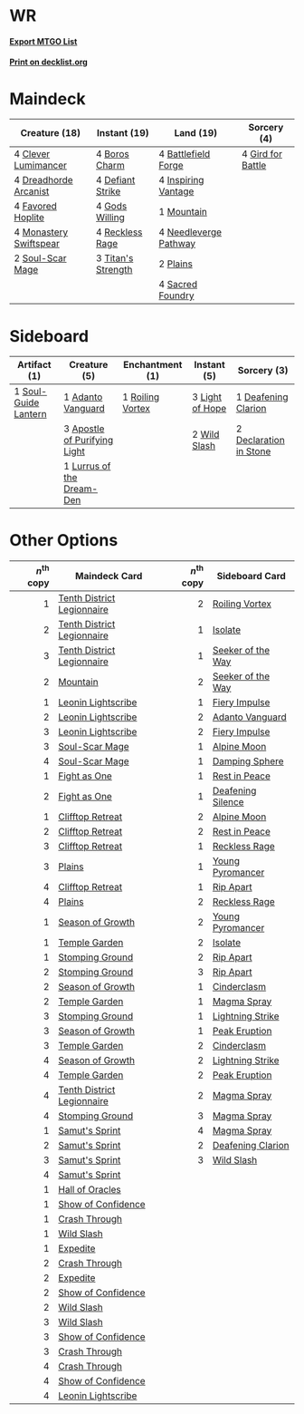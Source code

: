 # WR

#### [Export MTGO List](../collection/WR/WR.txt)
#### [Print on decklist.org](http://decklist.org/?deckmain=4%09Battlefield%20Forge%0A4%09Boros%20Charm%0A4%09Clever%20Lumimancer%0A4%09Defiant%20Strike%0A4%09Dreadhorde%20Arcanist%0A4%09Favored%20Hoplite%0A4%09Gird%20for%20Battle%0A4%09Gods%20Willing%0A4%09Inspiring%20Vantage%0A4%09Monastery%20Swiftspear%0A1%09Mountain%0A4%09Needleverge%20Pathway%0A2%09Plains%0A4%09Reckless%20Rage%0A4%09Sacred%20Foundry%0A2%09Soul-Scar%20Mage%0A3%09Titan's%20Strength&deckside=1%09Adanto%20Vanguard%0A3%09Apostle%20of%20Purifying%20Light%0A1%09Deafening%20Clarion%0A2%09Declaration%20in%20Stone%0A3%09Light%20of%20Hope%0A1%09Lurrus%20of%20the%20Dream-Den%0A1%09Roiling%20Vortex%0A1%09Soul-Guide%20Lantern%0A2%09Wild%20Slash)
# Maindeck

|                                          Creature (18)                                          |                                        Instant (19)                                         |                                           Land (19)                                            |                                        Sorcery (4)                                         |
|-------------------------------------------------------------------------------------------------|---------------------------------------------------------------------------------------------|------------------------------------------------------------------------------------------------|--------------------------------------------------------------------------------------------|
|4 [Clever Lumimancer](http://gatherer.wizards.com/Pages/Card/Details.aspx?multiverseid=513487)   |4 [Boros Charm](http://gatherer.wizards.com/Pages/Card/Details.aspx?multiverseid=442188)     |4 [Battlefield Forge](http://gatherer.wizards.com/Pages/Card/Details.aspx?multiverseid=129479)  |4 [Gird for Battle](http://gatherer.wizards.com/Pages/Card/Details.aspx?multiverseid=452762)|
|4 [Dreadhorde Arcanist](http://gatherer.wizards.com/Pages/Card/Details.aspx?multiverseid=461052) |4 [Defiant Strike](http://gatherer.wizards.com/Pages/Card/Details.aspx?multiverseid=386515)  |4 [Inspiring Vantage](http://gatherer.wizards.com/Pages/Card/Details.aspx?multiverseid=417819)  |                                                                                            |
|4 [Favored Hoplite](http://gatherer.wizards.com/Pages/Card/Details.aspx?multiverseid=373596)     |4 [Gods Willing](http://gatherer.wizards.com/Pages/Card/Details.aspx?multiverseid=442005)    |1 [Mountain](http://gatherer.wizards.com/Pages/Card/Details.aspx?multiverseid=439859)           |                                                                                            |
|4 [Monastery Swiftspear](http://gatherer.wizards.com/Pages/Card/Details.aspx?multiverseid=438706)|4 [Reckless Rage](http://gatherer.wizards.com/Pages/Card/Details.aspx?multiverseid=439767)   |4 [Needleverge Pathway](http://gatherer.wizards.com/Pages/Card/Details.aspx?multiverseid=491918)|                                                                                            |
|2 [Soul-Scar Mage](http://gatherer.wizards.com/Pages/Card/Details.aspx?multiverseid=426850)      |3 [Titan's Strength](http://gatherer.wizards.com/Pages/Card/Details.aspx?multiverseid=398680)|2 [Plains](http://gatherer.wizards.com/Pages/Card/Details.aspx?multiverseid=439856)             |                                                                                            |
|                                                                                                 |                                                                                             |4 [Sacred Foundry](http://gatherer.wizards.com/Pages/Card/Details.aspx?multiverseid=405106)     |                                                                                            |


# Sideboard

|                                         Artifact (1)                                          |                                             Creature (5)                                              |                                      Enchantment (1)                                      |                                       Instant (5)                                        |                                           Sorcery (3)                                           |
|-----------------------------------------------------------------------------------------------|-------------------------------------------------------------------------------------------------------|-------------------------------------------------------------------------------------------|------------------------------------------------------------------------------------------|-------------------------------------------------------------------------------------------------|
|1 [Soul-Guide Lantern](http://gatherer.wizards.com/Pages/Card/Details.aspx?multiverseid=476488)|1 [Adanto Vanguard](http://gatherer.wizards.com/Pages/Card/Details.aspx?multiverseid=435152)           |1 [Roiling Vortex](http://gatherer.wizards.com/Pages/Card/Details.aspx?multiverseid=491797)|3 [Light of Hope](http://gatherer.wizards.com/Pages/Card/Details.aspx?multiverseid=479540)|1 [Deafening Clarion](http://gatherer.wizards.com/Pages/Card/Details.aspx?multiverseid=452915)   |
|                                                                                               |3 [Apostle of Purifying Light](http://gatherer.wizards.com/Pages/Card/Details.aspx?multiverseid=466760)|                                                                                           |2 [Wild Slash](http://gatherer.wizards.com/Pages/Card/Details.aspx?multiverseid=391959)   |2 [Declaration in Stone](http://gatherer.wizards.com/Pages/Card/Details.aspx?multiverseid=409750)|
|                                                                                               |1 [Lurrus of the Dream-Den](http://gatherer.wizards.com/Pages/Card/Details.aspx?multiverseid=479746)   |                                                                                           |                                                                                          |                                                                                                 |


# Other Options

|*n*<sup>th</sup> copy|                                            Maindeck Card                                            |*n*<sup>th</sup> copy|                                       Sideboard Card                                       |
|--------------------:|-----------------------------------------------------------------------------------------------------|--------------------:|--------------------------------------------------------------------------------------------|
|                    1|[Tenth District Legionnaire](http://gatherer.wizards.com/Pages/Card/Details.aspx?multiverseid=461149)|                    2|[Roiling Vortex](http://gatherer.wizards.com/Pages/Card/Details.aspx?multiverseid=491797)   |
|                    2|[Tenth District Legionnaire](http://gatherer.wizards.com/Pages/Card/Details.aspx?multiverseid=461149)|                    1|[Isolate](http://gatherer.wizards.com/Pages/Card/Details.aspx?multiverseid=447153)          |
|                    3|[Tenth District Legionnaire](http://gatherer.wizards.com/Pages/Card/Details.aspx?multiverseid=461149)|                    1|[Seeker of the Way](http://gatherer.wizards.com/Pages/Card/Details.aspx?multiverseid=438595)|
|                    2|[Mountain](http://gatherer.wizards.com/Pages/Card/Details.aspx?multiverseid=439859)                  |                    2|[Seeker of the Way](http://gatherer.wizards.com/Pages/Card/Details.aspx?multiverseid=438595)|
|                    1|[Leonin Lightscribe](http://gatherer.wizards.com/Pages/Card/Details.aspx?multiverseid=513497)        |                    1|[Fiery Impulse](http://gatherer.wizards.com/Pages/Card/Details.aspx?multiverseid=398516)    |
|                    2|[Leonin Lightscribe](http://gatherer.wizards.com/Pages/Card/Details.aspx?multiverseid=513497)        |                    2|[Adanto Vanguard](http://gatherer.wizards.com/Pages/Card/Details.aspx?multiverseid=435152)  |
|                    3|[Leonin Lightscribe](http://gatherer.wizards.com/Pages/Card/Details.aspx?multiverseid=513497)        |                    2|[Fiery Impulse](http://gatherer.wizards.com/Pages/Card/Details.aspx?multiverseid=398516)    |
|                    3|[Soul-Scar Mage](http://gatherer.wizards.com/Pages/Card/Details.aspx?multiverseid=426850)            |                    1|[Alpine Moon](http://gatherer.wizards.com/Pages/Card/Details.aspx?multiverseid=447264)      |
|                    4|[Soul-Scar Mage](http://gatherer.wizards.com/Pages/Card/Details.aspx?multiverseid=426850)            |                    1|[Damping Sphere](http://gatherer.wizards.com/Pages/Card/Details.aspx?multiverseid=443101)   |
|                    1|[Fight as One](http://gatherer.wizards.com/Pages/Card/Details.aspx?multiverseid=479532)              |                    1|[Rest in Peace](http://gatherer.wizards.com/Pages/Card/Details.aspx?multiverseid=442021)    |
|                    2|[Fight as One](http://gatherer.wizards.com/Pages/Card/Details.aspx?multiverseid=479532)              |                    1|[Deafening Silence](http://gatherer.wizards.com/Pages/Card/Details.aspx?multiverseid=472972)|
|                    1|[Clifftop Retreat](http://gatherer.wizards.com/Pages/Card/Details.aspx?multiverseid=443127)          |                    2|[Alpine Moon](http://gatherer.wizards.com/Pages/Card/Details.aspx?multiverseid=447264)      |
|                    2|[Clifftop Retreat](http://gatherer.wizards.com/Pages/Card/Details.aspx?multiverseid=443127)          |                    2|[Rest in Peace](http://gatherer.wizards.com/Pages/Card/Details.aspx?multiverseid=442021)    |
|                    3|[Clifftop Retreat](http://gatherer.wizards.com/Pages/Card/Details.aspx?multiverseid=443127)          |                    1|[Reckless Rage](http://gatherer.wizards.com/Pages/Card/Details.aspx?multiverseid=439767)    |
|                    3|[Plains](http://gatherer.wizards.com/Pages/Card/Details.aspx?multiverseid=439856)                    |                    1|[Young Pyromancer](http://gatherer.wizards.com/Pages/Card/Details.aspx?multiverseid=426592) |
|                    4|[Clifftop Retreat](http://gatherer.wizards.com/Pages/Card/Details.aspx?multiverseid=443127)          |                    1|[Rip Apart](http://gatherer.wizards.com/Pages/Card/Details.aspx?multiverseid=513717)        |
|                    4|[Plains](http://gatherer.wizards.com/Pages/Card/Details.aspx?multiverseid=439856)                    |                    2|[Reckless Rage](http://gatherer.wizards.com/Pages/Card/Details.aspx?multiverseid=439767)    |
|                    1|[Season of Growth](http://gatherer.wizards.com/Pages/Card/Details.aspx?multiverseid=466945)          |                    2|[Young Pyromancer](http://gatherer.wizards.com/Pages/Card/Details.aspx?multiverseid=426592) |
|                    1|[Temple Garden](http://gatherer.wizards.com/Pages/Card/Details.aspx?multiverseid=405112)             |                    2|[Isolate](http://gatherer.wizards.com/Pages/Card/Details.aspx?multiverseid=447153)          |
|                    1|[Stomping Ground](http://gatherer.wizards.com/Pages/Card/Details.aspx?multiverseid=405110)           |                    2|[Rip Apart](http://gatherer.wizards.com/Pages/Card/Details.aspx?multiverseid=513717)        |
|                    2|[Stomping Ground](http://gatherer.wizards.com/Pages/Card/Details.aspx?multiverseid=405110)           |                    3|[Rip Apart](http://gatherer.wizards.com/Pages/Card/Details.aspx?multiverseid=513717)        |
|                    2|[Season of Growth](http://gatherer.wizards.com/Pages/Card/Details.aspx?multiverseid=466945)          |                    1|[Cinderclasm](http://gatherer.wizards.com/Pages/Card/Details.aspx?multiverseid=491776)      |
|                    2|[Temple Garden](http://gatherer.wizards.com/Pages/Card/Details.aspx?multiverseid=405112)             |                    1|[Magma Spray](http://gatherer.wizards.com/Pages/Card/Details.aspx?multiverseid=426843)      |
|                    3|[Stomping Ground](http://gatherer.wizards.com/Pages/Card/Details.aspx?multiverseid=405110)           |                    1|[Lightning Strike](http://gatherer.wizards.com/Pages/Card/Details.aspx?multiverseid=383299) |
|                    3|[Season of Growth](http://gatherer.wizards.com/Pages/Card/Details.aspx?multiverseid=466945)          |                    1|[Peak Eruption](http://gatherer.wizards.com/Pages/Card/Details.aspx?multiverseid=373507)    |
|                    3|[Temple Garden](http://gatherer.wizards.com/Pages/Card/Details.aspx?multiverseid=405112)             |                    2|[Cinderclasm](http://gatherer.wizards.com/Pages/Card/Details.aspx?multiverseid=491776)      |
|                    4|[Season of Growth](http://gatherer.wizards.com/Pages/Card/Details.aspx?multiverseid=466945)          |                    2|[Lightning Strike](http://gatherer.wizards.com/Pages/Card/Details.aspx?multiverseid=383299) |
|                    4|[Temple Garden](http://gatherer.wizards.com/Pages/Card/Details.aspx?multiverseid=405112)             |                    2|[Peak Eruption](http://gatherer.wizards.com/Pages/Card/Details.aspx?multiverseid=373507)    |
|                    4|[Tenth District Legionnaire](http://gatherer.wizards.com/Pages/Card/Details.aspx?multiverseid=461149)|                    2|[Magma Spray](http://gatherer.wizards.com/Pages/Card/Details.aspx?multiverseid=426843)      |
|                    4|[Stomping Ground](http://gatherer.wizards.com/Pages/Card/Details.aspx?multiverseid=405110)           |                    3|[Magma Spray](http://gatherer.wizards.com/Pages/Card/Details.aspx?multiverseid=426843)      |
|                    1|[Samut's Sprint](http://gatherer.wizards.com/Pages/Card/Details.aspx?multiverseid=461069)            |                    4|[Magma Spray](http://gatherer.wizards.com/Pages/Card/Details.aspx?multiverseid=426843)      |
|                    2|[Samut's Sprint](http://gatherer.wizards.com/Pages/Card/Details.aspx?multiverseid=461069)            |                    2|[Deafening Clarion](http://gatherer.wizards.com/Pages/Card/Details.aspx?multiverseid=452915)|
|                    3|[Samut's Sprint](http://gatherer.wizards.com/Pages/Card/Details.aspx?multiverseid=461069)            |                    3|[Wild Slash](http://gatherer.wizards.com/Pages/Card/Details.aspx?multiverseid=391959)       |
|                    4|[Samut's Sprint](http://gatherer.wizards.com/Pages/Card/Details.aspx?multiverseid=461069)            |                     |                                                                                            |
|                    1|[Hall of Oracles](http://gatherer.wizards.com/Pages/Card/Details.aspx?multiverseid=513759)           |                     |                                                                                            |
|                    1|[Show of Confidence](http://gatherer.wizards.com/Pages/Card/Details.aspx?multiverseid=513505)        |                     |                                                                                            |
|                    1|[Crash Through](http://gatherer.wizards.com/Pages/Card/Details.aspx?multiverseid=430777)             |                     |                                                                                            |
|                    1|[Wild Slash](http://gatherer.wizards.com/Pages/Card/Details.aspx?multiverseid=391959)                |                     |                                                                                            |
|                    1|[Expedite](http://gatherer.wizards.com/Pages/Card/Details.aspx?multiverseid=446145)                  |                     |                                                                                            |
|                    2|[Crash Through](http://gatherer.wizards.com/Pages/Card/Details.aspx?multiverseid=430777)             |                     |                                                                                            |
|                    2|[Expedite](http://gatherer.wizards.com/Pages/Card/Details.aspx?multiverseid=446145)                  |                     |                                                                                            |
|                    2|[Show of Confidence](http://gatherer.wizards.com/Pages/Card/Details.aspx?multiverseid=513505)        |                     |                                                                                            |
|                    2|[Wild Slash](http://gatherer.wizards.com/Pages/Card/Details.aspx?multiverseid=391959)                |                     |                                                                                            |
|                    3|[Wild Slash](http://gatherer.wizards.com/Pages/Card/Details.aspx?multiverseid=391959)                |                     |                                                                                            |
|                    3|[Show of Confidence](http://gatherer.wizards.com/Pages/Card/Details.aspx?multiverseid=513505)        |                     |                                                                                            |
|                    3|[Crash Through](http://gatherer.wizards.com/Pages/Card/Details.aspx?multiverseid=430777)             |                     |                                                                                            |
|                    4|[Crash Through](http://gatherer.wizards.com/Pages/Card/Details.aspx?multiverseid=430777)             |                     |                                                                                            |
|                    4|[Show of Confidence](http://gatherer.wizards.com/Pages/Card/Details.aspx?multiverseid=513505)        |                     |                                                                                            |
|                    4|[Leonin Lightscribe](http://gatherer.wizards.com/Pages/Card/Details.aspx?multiverseid=513497)        |                     |                                                                                            |

